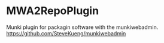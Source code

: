 # MWA2RepoPlugin

Munki plugin for packagin software with the munkiwebadmin.
https://github.com/SteveKueng/munkiwebadmin
